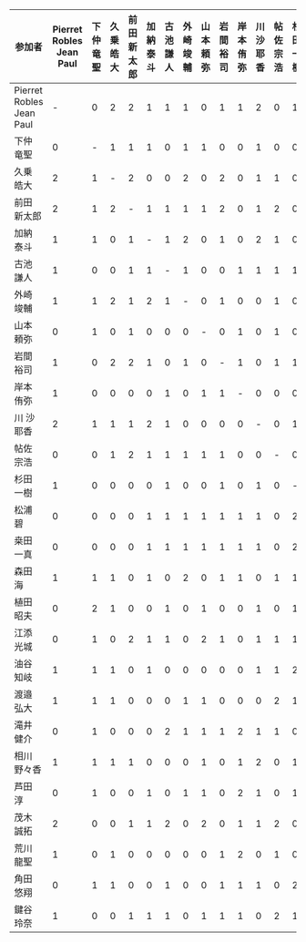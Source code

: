 | 参加者 | Pierret Robles Jean Paul | 下仲 竜聖 | 久乗 皓大 | 前田 新太郎 | 加納 泰斗 | 古池 謙人 | 外崎 竣輔 | 山本 頼弥 | 岩間 裕司 | 岸本 侑弥 | 川 沙耶香 | 帖佐 宗浩 | 杉田 一樹 | 松浦 碧 | 桒田 一真 | 森田 海 | 植田 昭夫 | 江添 光城 | 油谷 知岐 | 渡邉 弘大 | 滝井 健介 | 相川 野々香 | 芦田 淳 | 茂木 誠拓 | 荒川 龍聖 | 角田 悠翔 | 鍵谷 玲奈 |
|--------|--------|--------|--------|--------|--------|--------|--------|--------|--------|--------|--------|--------|--------|--------|--------|--------|--------|--------|--------|--------|--------|--------|--------|--------|--------|--------|--------|
| Pierret Robles Jean Paul | - | 0 | 2 | 2 | 1 | 1 | 1 | 0 | 1 | 1 | 2 | 0 | 1 | 0 | 0 | 1 | 0 | 0 | 1 | 1 | 0 | 1 | 0 | 2 | 1 | 0 | 1 |
| 下仲 竜聖 | 0 | - | 1 | 1 | 1 | 0 | 1 | 1 | 0 | 0 | 1 | 0 | 0 | 0 | 0 | 1 | 2 | 1 | 1 | 1 | 1 | 1 | 1 | 0 | 0 | 1 | 0 |
| 久乗 皓大 | 2 | 1 | - | 2 | 0 | 0 | 2 | 0 | 2 | 0 | 1 | 1 | 0 | 0 | 0 | 1 | 1 | 0 | 1 | 1 | 0 | 1 | 0 | 0 | 1 | 1 | 0 |
| 前田 新太郎 | 2 | 1 | 2 | - | 1 | 1 | 1 | 1 | 2 | 0 | 1 | 2 | 0 | 0 | 0 | 0 | 0 | 2 | 0 | 0 | 0 | 1 | 0 | 1 | 0 | 0 | 1 |
| 加納 泰斗 | 1 | 1 | 0 | 1 | - | 1 | 2 | 0 | 1 | 0 | 2 | 1 | 0 | 1 | 1 | 1 | 0 | 1 | 1 | 0 | 0 | 0 | 1 | 1 | 0 | 0 | 1 |
| 古池 謙人 | 1 | 0 | 0 | 1 | 1 | - | 1 | 0 | 0 | 1 | 1 | 1 | 1 | 1 | 1 | 0 | 1 | 1 | 0 | 0 | 2 | 0 | 0 | 2 | 0 | 1 | 1 |
| 外崎 竣輔 | 1 | 1 | 2 | 1 | 2 | 1 | - | 0 | 1 | 0 | 0 | 1 | 0 | 1 | 1 | 2 | 0 | 0 | 0 | 1 | 1 | 0 | 1 | 0 | 0 | 0 | 0 |
| 山本 頼弥 | 0 | 1 | 0 | 1 | 0 | 0 | 0 | - | 0 | 1 | 0 | 1 | 0 | 1 | 1 | 0 | 1 | 2 | 0 | 1 | 1 | 1 | 1 | 2 | 0 | 0 | 1 |
| 岩間 裕司 | 1 | 0 | 2 | 2 | 1 | 0 | 1 | 0 | - | 1 | 0 | 1 | 1 | 1 | 1 | 1 | 0 | 1 | 0 | 0 | 1 | 0 | 0 | 0 | 1 | 1 | 1 |
| 岸本 侑弥 | 1 | 0 | 0 | 0 | 0 | 1 | 0 | 1 | 1 | - | 0 | 0 | 0 | 1 | 1 | 1 | 0 | 0 | 0 | 0 | 2 | 1 | 2 | 1 | 2 | 1 | 1 |
| 川 沙耶香 | 2 | 1 | 1 | 1 | 2 | 1 | 0 | 0 | 0 | 0 | - | 0 | 1 | 1 | 1 | 0 | 1 | 1 | 1 | 0 | 1 | 2 | 1 | 1 | 0 | 1 | 0 |
| 帖佐 宗浩 | 0 | 0 | 1 | 2 | 1 | 1 | 1 | 1 | 1 | 0 | 0 | - | 0 | 0 | 0 | 1 | 0 | 1 | 1 | 2 | 1 | 0 | 0 | 2 | 1 | 0 | 2 |
| 杉田 一樹 | 1 | 0 | 0 | 0 | 0 | 1 | 0 | 0 | 1 | 0 | 1 | 0 | - | 2 | 2 | 1 | 1 | 1 | 2 | 1 | 0 | 1 | 1 | 0 | 0 | 2 | 1 |
| 松浦 碧 | 0 | 0 | 0 | 0 | 1 | 1 | 1 | 1 | 1 | 1 | 1 | 0 | 2 | - | 0 | 1 | 2 | 0 | 0 | 0 | 1 | 0 | 1 | 1 | 0 | 1 | 0 |
| 桒田 一真 | 0 | 0 | 0 | 0 | 1 | 1 | 1 | 1 | 1 | 1 | 1 | 0 | 2 | 0 | - | 1 | 0 | 2 | 2 | 0 | 1 | 1 | 1 | 0 | 0 | 1 | 0 |
| 森田 海 | 1 | 1 | 1 | 0 | 1 | 0 | 2 | 0 | 1 | 1 | 0 | 1 | 1 | 1 | 1 | - | 0 | 1 | 0 | 2 | 0 | 0 | 0 | 1 | 1 | 1 | 0 |
| 植田 昭夫 | 0 | 2 | 1 | 0 | 0 | 1 | 0 | 1 | 0 | 0 | 1 | 0 | 1 | 2 | 0 | 0 | - | 0 | 1 | 0 | 1 | 1 | 1 | 1 | 1 | 0 | 1 |
| 江添 光城 | 0 | 1 | 0 | 2 | 1 | 1 | 0 | 2 | 1 | 0 | 1 | 1 | 1 | 0 | 2 | 1 | 0 | - | 1 | 1 | 0 | 1 | 0 | 1 | 0 | 0 | 0 |
| 油谷 知岐 | 1 | 1 | 1 | 0 | 1 | 0 | 0 | 0 | 0 | 0 | 1 | 1 | 2 | 0 | 2 | 0 | 1 | 1 | - | 2 | 0 | 1 | 0 | 0 | 1 | 1 | 1 |
| 渡邉 弘大 | 1 | 1 | 1 | 0 | 0 | 0 | 1 | 1 | 0 | 0 | 0 | 2 | 1 | 0 | 0 | 2 | 0 | 1 | 2 | - | 0 | 1 | 0 | 0 | 1 | 1 | 1 |
| 滝井 健介 | 0 | 1 | 0 | 0 | 0 | 2 | 1 | 1 | 1 | 2 | 1 | 1 | 0 | 1 | 1 | 0 | 1 | 0 | 0 | 0 | - | 1 | 0 | 1 | 0 | 1 | 2 |
| 相川 野々香 | 1 | 1 | 1 | 1 | 0 | 0 | 0 | 1 | 0 | 1 | 2 | 0 | 1 | 0 | 1 | 0 | 1 | 1 | 1 | 1 | 1 | - | 1 | 0 | 1 | 1 | 0 |
| 芦田 淳 | 0 | 1 | 0 | 0 | 1 | 0 | 1 | 1 | 0 | 2 | 1 | 0 | 1 | 1 | 1 | 0 | 1 | 0 | 0 | 0 | 0 | 1 | - | 0 | 2 | 1 | 1 |
| 茂木 誠拓 | 2 | 0 | 0 | 1 | 1 | 2 | 0 | 2 | 0 | 1 | 1 | 2 | 0 | 1 | 0 | 1 | 1 | 1 | 0 | 0 | 1 | 0 | 0 | - | 1 | 0 | 1 |
| 荒川 龍聖 | 1 | 0 | 1 | 0 | 0 | 0 | 0 | 0 | 1 | 2 | 0 | 1 | 0 | 0 | 0 | 1 | 1 | 0 | 1 | 1 | 0 | 1 | 2 | 1 | - | 1 | 1 |
| 角田 悠翔 | 0 | 1 | 1 | 0 | 0 | 1 | 0 | 0 | 1 | 1 | 1 | 0 | 2 | 1 | 1 | 1 | 0 | 0 | 1 | 1 | 1 | 1 | 1 | 0 | 1 | - | 1 |
| 鍵谷 玲奈 | 1 | 0 | 0 | 1 | 1 | 1 | 0 | 1 | 1 | 1 | 0 | 2 | 1 | 0 | 0 | 0 | 1 | 0 | 1 | 1 | 2 | 0 | 1 | 1 | 1 | 1 | - |
